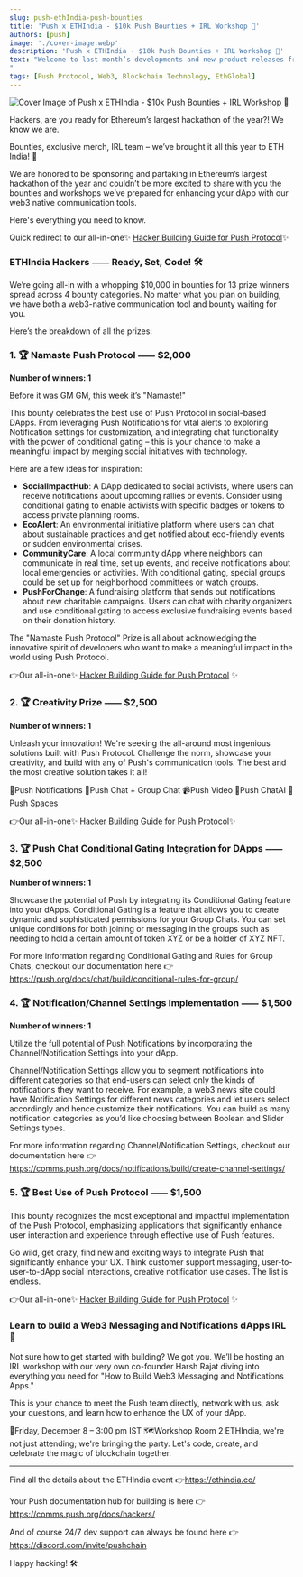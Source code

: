 ```yaml
---
slug: push-ethIndia-push-bounties
title: 'Push x ETHIndia - $10k Push Bounties + IRL Workshop 🔔'
authors: [push]
image: './cover-image.webp'
description: 'Push x ETHIndia - $10k Push Bounties + IRL Workshop 🔔'
text: "Welcome to last month’s developments and new product releases from the month of November! From groundbreaking developments to new frenships, making notable appearances, and celebrating our community – it's been a month of milestones. Read on to know all that we’ve been up to this month:
"
tags: [Push Protocol, Web3, Blockchain Technology, EthGlobal]
---
```


![Cover Image of Push x ETHIndia - $10k Push Bounties + IRL Workshop 🔔](./cover-image.webp)

<!--truncate-->

Hackers, are you ready for Ethereum’s largest hackathon of the year?! We know we are.

Bounties, exclusive merch, IRL team – we’ve brought it all this year to ETH India! 🔔

We are honored to be sponsoring and partaking in Ethereum’s largest hackathon of the year and couldn’t be more excited to share with you the bounties and workshops we’ve prepared for enhancing your dApp with our web3 native communication tools.

Here's everything you need to know.

Quick redirect to our all-in-one✨ [Hacker Building Guide for Push Protocol](https://comms.push.org/docs/hackers/)✨

### ETHIndia Hackers ⸺ Ready, Set, Code! 🛠️

We’re going all-in with a whopping $10,000 in bounties for 13 prize winners spread across 4 bounty categories. No matter what you plan on building, we have both a web3-native communication tool and bounty waiting for you.

Here’s the breakdown of all the prizes:

### 1. 🏆 Namaste Push Protocol ⸺ $2,000

<b>Number of winners: 1</b>

Before it was GM GM, this week it’s "Namaste!"

This bounty celebrates the best use of Push Protocol in social-based DApps. From leveraging Push Notifications for vital alerts to exploring Notification settings for customization, and integrating chat functionality with the power of conditional gating – this is your chance to make a meaningful impact by merging social initiatives with technology.

Here are a few ideas for inspiration:

- <b>SocialImpactHub</b>: A DApp dedicated to social activists, where users can receive notifications about upcoming rallies or events. Consider using conditional gating to enable activists with specific badges or tokens to access private planning rooms.
- <b>EcoAlert</b>: An environmental initiative platform where users can chat about sustainable practices and get notified about eco-friendly events or sudden environmental crises.
- <b>CommunityCare</b>: A local community dApp where neighbors can communicate in real time, set up events, and receive notifications about local emergencies or activities. With conditional gating, special groups could be set up for neighborhood committees or watch groups.
- <b>PushForChange</b>: A fundraising platform that sends out notifications about new charitable campaigns. Users can chat with charity organizers and use conditional gating to access exclusive fundraising events based on their donation history.

The "Namaste Push Protocol" Prize is all about acknowledging the innovative spirit of developers who want to make a meaningful impact in the world using Push Protocol.

👉Our all-in-one✨ [Hacker Building Guide for Push Protocol](https://comms.push.org/docs/hackers/) ✨

### 2. 🏆 Creativity Prize ⸺ $2,500

<b>Number of winners: 1</b>

Unleash your innovation! We're seeking the all-around most ingenious solutions built with Push Protocol. Challenge the norm, showcase your creativity, and build with any of Push's communication tools. The best and the most creative solution takes it all!

🔔Push Notifications
💬Push Chat + Group Chat
📹Push Video
🤖Push ChatAI
🌌Push Spaces

👉Our all-in-one✨ [Hacker Building Guide for Push Protocol](https://comms.push.org/docs/hackers/)✨

### 3. 🏆 Push Chat Conditional Gating Integration for DApps ⸺ $2,500

<b>Number of winners: 1</b>

Showcase the potential of Push by integrating its Conditional Gating feature into your dApps. Conditional Gating is a feature that allows you to create dynamic and sophisticated permissions for your Group Chats. You can set unique conditions for both joining or messaging in the groups such as needing to hold a certain amount of token XYZ or be a holder of XYZ NFT.

For more information regarding Conditional Gating and Rules for Group Chats, checkout our documentation here 👉https://push.org/docs/chat/build/conditional-rules-for-group/

### 4. 🏆 Notification/Channel Settings Implementation ⸺ $1,500

<b>Number of winners: 1</b>

Utilize the full potential of Push Notifications by incorporating the Channel/Notification Settings into your dApp.

Channel/Notification Settings allow you to segment notifications into different categories so that end-users can select only the kinds of notifications they want to receive. For example, a web3 news site could have Notification Settings for different news categories and let users select accordingly and hence customize their notifications. You can build as many notification categories as you’d like choosing between Boolean and Slider Settings types.

For more information regarding Channel/Notification Settings, checkout our documentation here 👉https://comms.push.org/docs/notifications/build/create-channel-settings/

### 5. 🏆 Best Use of Push Protocol ⸺ $1,500

This bounty recognizes the most exceptional and impactful implementation of the Push Protocol, emphasizing applications that significantly enhance user interaction and experience through effective use of Push features.

Go wild, get crazy, find new and exciting ways to integrate Push that significantly enhance your UX. Think customer support messaging, user-to-user-to-dApp social interactions, creative notification use cases. The list is endless.

👉Our all-in-one✨ [Hacker Building Guide for Push Protocol](https://comms.push.org/docs/hackers/) ✨

### Learn to build a Web3 Messaging and Notifications dApps IRL 🤝

Not sure how to get started with building? We got you. We’ll be hosting an IRL workshop with our very own co-founder Harsh Rajat diving into everything you need for "How to Build Web3 Messaging and Notifications Apps."

This is your chance to meet the Push team directly, network with us, ask your questions, and learn how to enhance the UX of your dApp.

📅Friday, December 8 – 3:00 pm IST
🗺️Workshop Room 2
ETHIndia, we're not just attending; we're bringing the party. Let's code, create, and celebrate the magic of blockchain together.

<hr />

Find all the details about the ETHIndia event 👉https://ethindia.co/

Your Push documentation hub for building is here 👉https://comms.push.org/docs/hackers/

And of course 24/7 dev support can always be found here 👉https://discord.com/invite/pushchain

Happy hacking! 🛠️
